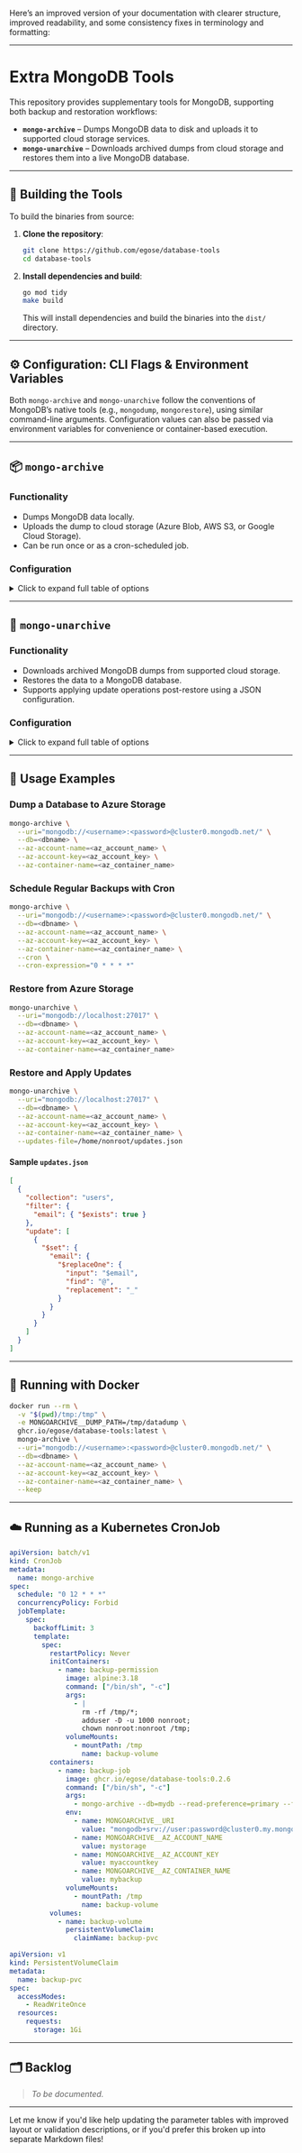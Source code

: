 Here’s an improved version of your documentation with clearer structure, improved readability, and some consistency fixes in terminology and formatting:

---

# Extra MongoDB Tools

This repository provides supplementary tools for MongoDB, supporting both backup and restoration workflows:

* **`mongo-archive`** – Dumps MongoDB data to disk and uploads it to supported cloud storage services.
* **`mongo-unarchive`** – Downloads archived dumps from cloud storage and restores them into a live MongoDB database.

---

## 🚀 Building the Tools

To build the binaries from source:

1. **Clone the repository**:

   ```sh
   git clone https://github.com/egose/database-tools
   cd database-tools
   ```

2. **Install dependencies and build**:

   ```sh
   go mod tidy
   make build
   ```

   This will install dependencies and build the binaries into the `dist/` directory.

---

## ⚙️ Configuration: CLI Flags & Environment Variables

Both `mongo-archive` and `mongo-unarchive` follow the conventions of MongoDB’s native tools (e.g., `mongodump`, `mongorestore`), using similar command-line arguments. Configuration values can also be passed via environment variables for convenience or container-based execution.

---

## 📦 `mongo-archive`

### Functionality

* Dumps MongoDB data locally.
* Uploads the dump to cloud storage (Azure Blob, AWS S3, or Google Cloud Storage).
* Can be run once or as a cron-scheduled job.

### Configuration

<details>
<summary>Click to expand full table of options</summary>

<!-- Retain the original table without changes here for brevity. Let me know if you'd like me to refine the table formatting too. -->

</details>

---

## 🔄 `mongo-unarchive`

### Functionality

* Downloads archived MongoDB dumps from supported cloud storage.
* Restores the data to a MongoDB database.
* Supports applying update operations post-restore using a JSON configuration.

### Configuration

<details>
<summary>Click to expand full table of options</summary>

<!-- Retain the original table without changes here for brevity. Let me know if you'd like me to refine the table formatting too. -->

</details>

---

## 🧪 Usage Examples

### Dump a Database to Azure Storage

```sh
mongo-archive \
  --uri="mongodb://<username>:<password>@cluster0.mongodb.net/" \
  --db=<dbname> \
  --az-account-name=<az_account_name> \
  --az-account-key=<az_account_key> \
  --az-container-name=<az_container_name>
```

### Schedule Regular Backups with Cron

```sh
mongo-archive \
  --uri="mongodb://<username>:<password>@cluster0.mongodb.net/" \
  --db=<dbname> \
  --az-account-name=<az_account_name> \
  --az-account-key=<az_account_key> \
  --az-container-name=<az_container_name> \
  --cron \
  --cron-expression="0 * * * *"
```

### Restore from Azure Storage

```sh
mongo-unarchive \
  --uri="mongodb://localhost:27017" \
  --db=<dbname> \
  --az-account-name=<az_account_name> \
  --az-account-key=<az_account_key> \
  --az-container-name=<az_container_name>
```

### Restore and Apply Updates

```sh
mongo-unarchive \
  --uri="mongodb://localhost:27017" \
  --db=<dbname> \
  --az-account-name=<az_account_name> \
  --az-account-key=<az_account_key> \
  --az-container-name=<az_container_name> \
  --updates-file=/home/nonroot/updates.json
```

#### Sample `updates.json`

```json
[
  {
    "collection": "users",
    "filter": {
      "email": { "$exists": true }
    },
    "update": [
      {
        "$set": {
          "email": {
            "$replaceOne": {
              "input": "$email",
              "find": "@",
              "replacement": "_"
            }
          }
        }
      }
    ]
  }
]
```

---

## 🐳 Running with Docker

```sh
docker run --rm \
  -v "$(pwd)/tmp:/tmp" \
  -e MONGOARCHIVE__DUMP_PATH=/tmp/datadump \
  ghcr.io/egose/database-tools:latest \
  mongo-archive \
  --uri="mongodb://<username>:<password>@cluster0.mongodb.net/" \
  --db=<dbname> \
  --az-account-name=<az_account_name> \
  --az-account-key=<az_account_key> \
  --az-container-name=<az_container_name> \
  --keep
```

---

## ☁️ Running as a Kubernetes CronJob

```yaml
apiVersion: batch/v1
kind: CronJob
metadata:
  name: mongo-archive
spec:
  schedule: "0 12 * * *"
  concurrencyPolicy: Forbid
  jobTemplate:
    spec:
      backoffLimit: 3
      template:
        spec:
          restartPolicy: Never
          initContainers:
            - name: backup-permission
              image: alpine:3.18
              command: ["/bin/sh", "-c"]
              args:
                - |
                  rm -rf /tmp/*;
                  adduser -D -u 1000 nonroot;
                  chown nonroot:nonroot /tmp;
              volumeMounts:
                - mountPath: /tmp
                  name: backup-volume
          containers:
            - name: backup-job
              image: ghcr.io/egose/database-tools:0.2.6
              command: ["/bin/sh", "-c"]
              args:
                - mongo-archive --db=mydb --read-preference=primary --force-table-scan
              env:
                - name: MONGOARCHIVE__URI
                  value: "mongodb+srv://user:password@cluster0.my.mongodb.net"
                - name: MONGOARCHIVE__AZ_ACCOUNT_NAME
                  value: mystorage
                - name: MONGOARCHIVE__AZ_ACCOUNT_KEY
                  value: myaccountkey
                - name: MONGOARCHIVE__AZ_CONTAINER_NAME
                  value: mybackup
              volumeMounts:
                - mountPath: /tmp
                  name: backup-volume
          volumes:
            - name: backup-volume
              persistentVolumeClaim:
                claimName: backup-pvc
```

```yaml
apiVersion: v1
kind: PersistentVolumeClaim
metadata:
  name: backup-pvc
spec:
  accessModes:
    - ReadWriteOnce
  resources:
    requests:
      storage: 1Gi
```

---

## 🗂️ Backlog

> *To be documented.*

---

Let me know if you'd like help updating the parameter tables with improved layout or validation descriptions, or if you'd prefer this broken up into separate Markdown files!

